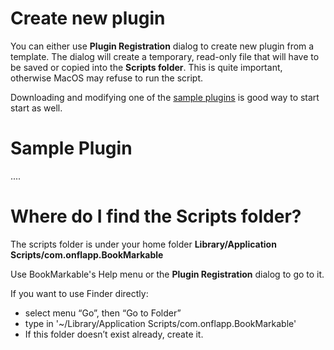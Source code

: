 # Create new plugin

You can either use **Plugin Registration** dialog to create new plugin from a template. The dialog will create a temporary, read-only file that will have to be saved or copied into the **Scripts folder**. This is quite important, otherwise MacOS may refuse to run the script.

Downloading and modifying one of the [sample plugins](https://github.com/onflapp/BookMarkablePlugins) is good way to start start as well.

# Sample Plugin

....

# Where do I find the Scripts folder?

The scripts folder is under your home folder **Library/Application Scripts/com.onflapp.BookMarkable**

Use BookMarkable's Help menu or the **Plugin Registration** dialog to go to it.

If you want to use Finder directly:

- select menu “Go”, then “Go to Folder”
- type in '~/Library/Application Scripts/com.onflapp.BookMarkable'
- If this folder doesn’t exist already, create it.
